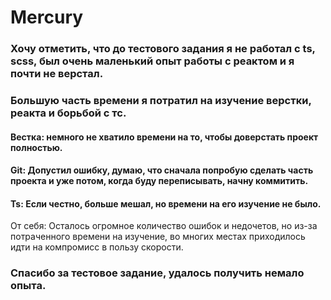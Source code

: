 # Mercury
### Хочу отметить, что до тестового задания я не работал с ts, scss, был очень маленький опыт работы с реактом и я почти не верстал.
### Большую часть времени я потратил на изучение верстки, реакта и борьбой с тс.
#### Вестка: немного не хватило времени на то, чтобы доверстать проект полностью.
#### Git: Допустил ошибку, думаю, что сначала попробую сделать часть проекта и уже потом, когда буду переписывать, начну коммитить.
#### Ts: Если честно, больше мешал, но времени на его изучение не было.

 От себя: Осталось огромное количество ошибок и недочетов, но из-за потраченного времени на изучение, во многих местах
  приходилось идти на компромисс в пользу скорости.


### Спасибо за тестовое задание, удалось получить немало опыта.




